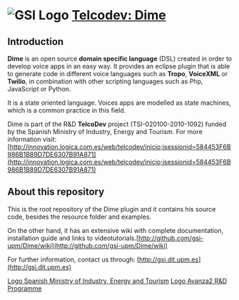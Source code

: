 ![GSI Logo](http://gsi.dit.upm.es/templates/jgsi/images/logo.png)
[Telcodev: Dime](http://gsi.dit.upm.es)
==================================

Introduction
---------------------

**Dime** is an open source **domain specific language** (DSL) created in order to develop
voice apps in an easy way. It provides an eclipse plugin that is able to generate code in different
voice languages such as **Tropo**, **VoiceXML** or **Twilio**, in combination with other scripting languages
such as Php, JavaScript or Python.

It is a state oriented language. Voices apps are modelled as state machines, which is a common practice in this field.

Dime is part of the R&D  **TelcoDev** project (TSI-020100-2010-1092) funded by the Spanish Ministry of Industry, Energy and Tourism. For more information visit: [http://innovation.logica.com.es/web/telcodev/inicio;jsessionid=584453F6B986B1B89D7DE6307B91A871](http://innovation.logica.com.es/web/telcodev/inicio;jsessionid=584453F6B986B1B89D7DE6307B91A871)

About this repository
------------------------------

This is the root repository of the Dime plugin and it contains his source code, besides the resource folder and examples. 

On the other hand, it has an extensive wiki with complete documentation, installation guide and links to videotutorials.[http://github.com/gsi-upm/Dime/wiki](http://github.com/gsi-upm/Dime/wiki)


For further information, contact us through: [http://gsi.dit.upm.es](http://gsi.dit.upm.es)

[Logo Spanish Ministry of Industry, Energy and Tourism](https://www.gsi.dit.upm.es/images/stories/logomin.jpg)
[Logo Avanza2 R&D Programme](https://www.gsi.dit.upm.es/images/stories/logoavanza2.jpg)
